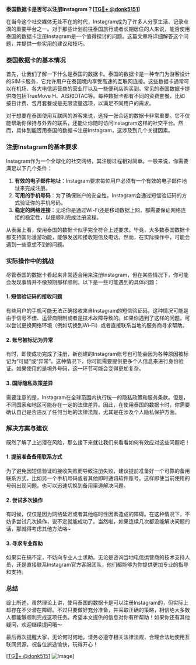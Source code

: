 **泰国数据卡是否可以注册Instagram？[[TG💪+ @donk5151](https://t.me/s/donk5151)]**

在当今这个社交媒体无处不在的时代，Instagram成为了许多人分享生活、记录点滴的重要平台之一。对于那些计划前往泰国旅行或者长期居住的人来说，能否使用泰国的数据卡注册Instagram是一个值得探讨的问题。这篇文章将详细解答这个问题，并提供一些实用的建议和技巧。

### 泰国数据卡的基本情况

首先，让我们了解一下什么是泰国的数据卡。泰国的数据卡是一种专门为游客设计的SIM卡服务，它允许用户在泰国境内享受高速的互联网连接。这些数据卡通常可以在机场、各大电信运营商的营业厅以及一些便利店购买到。常见的泰国数据卡提供商包括TrueMove H、AIS和DTAC等。每种数据卡都有不同的资费套餐，比如按日计费、包月套餐或是无限流量选项，以满足不同用户的需求。

对于想要在泰国使用互联网的游客来说，选择一张合适的数据卡非常重要。它不仅能帮助你保持与外界的联系，还能让你随时访问Instagram这样的社交平台。然而，具体到能否用泰国的数据卡注册Instagram，这涉及到几个关键因素。

### 注册Instagram的基本要求

Instagram作为一个全球化的社交网络，其注册过程相对简单。一般来说，你需要满足以下几个条件：

1. **有效的电子邮件地址**：Instagram要求每位用户必须有一个有效的电子邮件地址来完成注册。
2. **可用的手机号码**：为了确保账户的安全性，Instagram会通过短信验证码的方式验证你的手机号码。
3. **稳定的网络连接**：无论你是通过Wi-Fi还是移动数据上网，都需要保证网络连接的稳定性，以便顺利完成注册流程。

从表面上看，使用泰国的数据卡似乎完全符合上述要求。毕竟，大多数泰国数据卡都支持国际漫游功能，能够发送和接收短信及电话。然而，在实际操作中，可能会遇到一些意想不到的问题。

### 实际操作中的挑战

尽管泰国的数据卡看起来非常适合用来注册Instagram，但在某些情况下，你可能会发现事情并不像预期那样顺利。以下是一些可能遇到的具体问题：

#### 1. 短信验证码的接收问题
有些用户的手机可能无法正确接收来自Instagram的短信验证码。这种情况可能是由于信号不佳、运营商限制或者是技术故障导致的。如果你遇到了这样的问题，可以尝试更换网络环境（例如切换到Wi-Fi）或者直接联系当地的服务商寻求帮助。

#### 2. 账号被标记为异常
有时，即使成功完成了注册，新创建的Instagram账号也可能会因为各种原因被标记为“可疑”或“异常”。这种情况下，你可能需要提供更多个人信息来进行身份验证。如果使用的是境外号码，这一环节可能会变得更加复杂。

#### 3. 国际隐私政策差异
需要注意的是，Instagram在全球范围内执行统一的隐私政策和服务条款。但是，不同国家和地区可能存在一定的法律差异。因此，在使用泰国的数据卡时，你需要确认自己是否违反了任何当地的法律法规，尤其是在涉及个人隐私保护方面。

### 解决方案与建议

既然了解了上述潜在风险，那么接下来就让我们来看看如何有效应对这些问题吧！

#### 1. 提前准备备用联系方式
为了避免因短信验证码接收失败而导致注册失败，建议提前准备好一个可靠的备用联系方式，比如另一个手机号码或者其他即时通讯软件账号。这样即使当前使用的号码出现问题，也可以迅速切换到备用渠道解决问题。

#### 2. 尝试多次操作
有时候，仅仅是因为网络延迟或者其他临时性因素造成的障碍。在这种情况下，不妨多尝试几次操作，说不定就能成功了。当然啦，如果连续几次都没能解决问题的话，那就得考虑其他方法咯~

#### 3. 寻求专业帮助
如果实在搞不定，不妨向专业人士求助。无论是咨询当地电信运营商的技术支持人员，还是直接联系Instagram官方客服团队，他们都能够为你提供更加专业的指导和支持。

### 总结

综上所述，虽然理论上讲，使用泰国的数据卡是可以注册Instagram的，但实际上却存在不少潜在障碍。不过只要做好充分准备，并采取正确的策略，相信绝大多数人都能够顺利完成这项任务。希望本文提供的信息对你有所帮助！如果你还有其他疑问，欢迎继续提问哦～

最后再次提醒大家，无论何时何地，请务必遵守相关法律法规，合理合法地使用互联网资源。祝各位旅途愉快，玩得开心！

[[TG💪+ @donk5151](https://t.me/s/donk5151) ![Image](https://i.postimg.cc/rwNCRYN7/Snipaste-2025-04-30-17-27-05.png)]